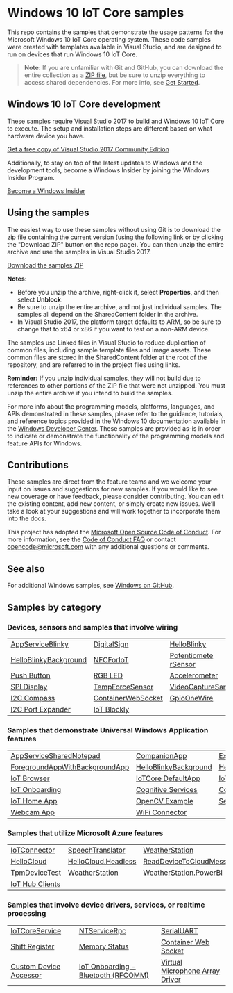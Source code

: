 <!---
  samplefwlink: https://go.microsoft.com/fwlink/?linkid=860459
--->

# Windows 10 IoT Core samples

This repo contains the samples that demonstrate the usage patterns for the Microsoft Windows 10 IoT Core operating system. These code samples were created with templates available in Visual Studio, and are designed to run on devices that run Windows 10 IoT Core.

> **Note:** If you are unfamiliar with Git and GitHub, you can download the entire collection as a 
> [ZIP file](../../archive/master.zip), but be 
> sure to unzip everything to access shared dependencies. For more info, see [Get Started](https://go.microsoft.com/fwlink/?linkid=860461). 

## Windows 10 IoT Core development

These samples require Visual Studio 2017 to build and Windows 10 IoT Core to execute.  The setup and installation steps are different based on what hardware device you have.

   [Get a free copy of Visual Studio 2017 Community Edition](http://go.microsoft.com/fwlink/p/?LinkID=280676)

Additionally, to stay on top of the latest updates to Windows and the development tools, become a Windows Insider by joining the Windows Insider Program.

   [Become a Windows Insider](https://insider.windows.com/)

## Using the samples

The easiest way to use these samples without using Git is to download the zip file containing the current version (using the following link or by clicking the "Download ZIP" button on the repo page). You can then unzip the entire archive and use the samples in Visual Studio 2017.

   [Download the samples ZIP](../../archive/master.zip)

   **Notes:** 
   * Before you unzip the archive, right-click it, select **Properties**, and then select **Unblock**.
   * Be sure to unzip the entire archive, and not just individual samples. The samples all depend on the SharedContent folder in the archive.   
   * In Visual Studio 2017, the platform target defaults to ARM, so be sure to change that to x64 or x86 if you want to test on a non-ARM device. 
   
The samples use Linked files in Visual Studio to reduce duplication of common files, including sample template files and image assets. These common files are stored in the SharedContent folder at the root of the repository, and are referred to in the project files using links.

**Reminder:** If you unzip individual samples, they will not build due to references to other portions of the ZIP file that were not unzipped. You must unzip the entire archive if you intend to build the samples.

For more info about the programming models, platforms, languages, and APIs demonstrated in these samples, please refer to the guidance, tutorials, and reference topics provided in the Windows 10 documentation available in the [Windows Developer Center](http://go.microsoft.com/fwlink/p/?LinkID=532421). These samples are provided as-is in order to indicate or demonstrate the functionality of the programming models and feature APIs for Windows.

## Contributions

These samples are direct from the feature teams and we welcome your input on issues and suggestions for new samples. If you would like to see new coverage or have feedback, please consider contributing. You can edit the existing content, add new content, or simply create new issues. We’ll take a look at your suggestions and will work together to incorporate them into the docs.

This project has adopted the [Microsoft Open Source Code of Conduct](https://opensource.microsoft.com/codeofconduct/).
For more information, see the [Code of Conduct FAQ](https://opensource.microsoft.com/codeofconduct/faq/)
or contact [opencode@microsoft.com](mailto:opencode@microsoft.com) with any additional questions or comments.

## See also

For additional Windows samples, see [Windows on GitHub](http://microsoft.github.io/windows/). 

## Samples by category

### Devices, sensors and samples that involve wiring

<table>
 <tr>
  <td><a href="Samples/AppServiceBlinky">AppServiceBlinky</a></td>
  <td><a href="Samples/DigitalSign">DigitalSign</a></td>
  <td><a href="Samples/HelloBlinky">HelloBlinky</a></td>
 </tr>
 </tr>
 <tr>
  <td><a href="Samples/HelloBlinkyBackground">HelloBlinkyBackground</a></td>
  <td><a href="Samples/NFCForIoT">NFCForIoT</a></td>
  <td><a href="Samples/PotentiometerSensor">Potentiomete rSensor</a></td>
 </tr>
 <tr>
  <td><a href="Samples/PushButton">Push Button</a></td>
  <td><a href="Samples/RGBLED">RGB LED</a></td>
  <td><a href="Samples/Accelerometer">Accelerometer</a></td>
 </tr>
 <tr>
  <td><a href="Samples/SPIDisplay">SPI Display</a></td>
  <td><a href="Samples/TempForceSensor">TempForceSensor</a></td>
  <td><a href="Samples/VideoCaptureSample">VideoCaptureSample</a></td>
 </tr>
  <tr>
  <td><a href="Samples/I2CCompass">I2C Compass</a></td>
  <td><a href="Samples/ContainerWebSocket">ContainerWebSocket</a></td>
  <td><a href="Samples/GpioOneWire">GpioOneWire</a></td>
 </tr>
  <tr>
  <td><a href="Samples/I2cPortExpander">I2C Port Expander</a></td>
  <td><a href="Samples/IoTBlockly">IoT Blockly</a></td>
 </tr>
</table>

### Samples that demonstrate Universal Windows Application features 

<table>
 <tr>
  <td><a href="Samples/AppServiceSharedNotepad">AppServiceSharedNotepad</a></td>
  <td><a href="Samples/CompanionApp">CompanionApp</a></td>
  <td><a href="Samples/ExternalProcessLauncher">ExternalProcessLauncher</a></td>
 </tr>
 <tr>
  <td><a href="Samples/ForegroundAppWithBackgroundApp">ForegroundAppWithBackgroundApp</a></td>
  <td><a href="Samples/HelloBlinkyBackground">HelloBlinkyBackground</a></td>
  <td><a href="Samples/HelloWorld">HelloWorld</a></td>
 </tr>
 <tr>
  <td><a href="Samples/IotBrowser">IoT Browser</a></td>
  <td><a href="Samples/IoTCoreDefaultApp">IoTCore DefaultApp</a></td>
  <td><a href="Samples/IoTCoreMediaPlayer">IoTCore MediaPlayer</a></td>
 </tr>
 <tr>
  <td><a href="Samples/IotOnboarding">IoT Onboarding</a></td>
  <td><a href="Samples/CognitiveServicesExample">Cognitive Services</a></td>
  <td><a href="Samples/CompanionApp">Companion App</a></td>
 </tr>
  <tr>
  <td><a href="Samples/IoTHomeAppSample">IoT Home App</a></td>
  <td><a href="Samples/OpenCVExample">OpenCV Example</a></td>
  <td><a href="Samples/SerialUART">Serial UART</a></td>
 </tr>
  <tr>
  <td><a href="Samples/WebcamApp">Webcam App</a></td>
  <td><a href="Samples/WiFiConnector">WiFi Connector</a></td>
 </tr>
</table>

### Samples that utilize Microsoft Azure features

<table>
  <tr>
  <td><a href="Samples/IoTConnector">IoTConnector</a></td>
  <td><a href="Samples/SpeechTranslator">SpeechTranslator</a></td>
  <td><a href="Samples/WeatherStation">WeatherStation</a></td>
 </tr>
 <tr>
  <td><a href="Samples/Azure/HelloCloud">HelloCloud</a></td>
  <td><a href="Samples/Azure/HelloCloud.Headless">HelloCloud.Headless</a></td>
  <td><a href="Samples/Azure/ReadDeviceToCloudMessages">ReadDeviceToCloudMessages</a></td>
 </tr>
 <tr>
  <td><a href="Samples/Azure/TpmDeviceTest">TpmDeviceTest</a></td>
  <td><a href="Samples/Azure/WeatherStation">WeatherStation</a></td>
  <td><a href="Samples/Azure/WeatherStation.PowerBI">WeatherStation.PowerBI</a></td>
 </tr>
 <tr>
  <td><a href="Samples/Azure/IoTHubClients">IoT Hub Clients</a></td>
 </tr>
</table>


### Samples that involve device drivers, services, or realtime processing

<table>
 <tr>
  <td><a href="Samples/IoTCoreService">IoTCoreService</a></td>
  <td><a href="Samples/NTServiceRpc">NTServiceRpc</a></td>
  <td><a href="Samples/SerialUART">SerialUART</a></td>
 </tr>
 <tr>
  <td><a href="Samples/ShiftRegister">Shift Register</a></td>
  <td><a href="Samples/MemoryStatus">Memory Status</a></td>
   <td><a href="Samples/ContainerWebSocketCS">Container Web Socket</a></td>
 </tr>
  <tr>
  <td><a href="Samples/CustomDeviceAccessor">Custom Device Accessor</a></td>
  <td><a href="Samples/IoTOnboarding_RFCOMM">IoT Onboarding - Bluetooth (RFCOMM)</a></td>
   <td><a href="Samples/VirtualMicrophoneArrayDriver">Virtual Microphone Array Driver</a></td>
 </tr>
</table>
